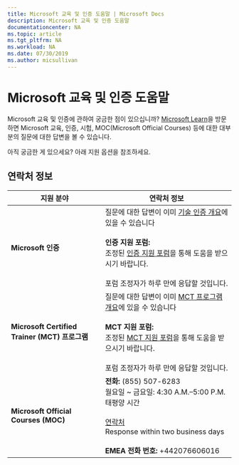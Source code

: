 ```yaml
---
title: Microsoft 교육 및 인증 도움말 | Microsoft Docs
description: Microsoft 교육 및 인증 도움말
documentationcenter: NA
ms.topic: article
ms.tgt_pltfrm: NA
ms.workload: NA
ms.date: 07/30/2019
ms.author: micsullivan
---
```

# Microsoft 교육 및 인증 도움말

Microsoft 교육 및 인증에 관하여 궁금한 점이 있으십니까? [Microsoft Learn](/learn/certifications/)을 방문하면 Microsoft 교육, 인증, 시험, MOC(Microsoft Official Courses) 등에 대한 대부분의 질문에 대한 답변을 볼 수 있습니다.

아직 궁금한 게 있으세요? 아래 지원 옵션을 참조하세요.

## 연락처 정보

| 지원 분야 | 연락처 정보 |
| ------------- | --- |
| **Microsoft 인증** | 질문에 대한 답변이 이미 [기술 인증 개요](https://www.microsoft.com/learning/certification-overview.aspx)에 있을 수 있습니다 <br/><br/> **인증 지원 포럼:** <br/>조정된 [인증 지원 포럼](https://aka.ms/MCPForum)을 통해 도움을 받으시기 바랍니다.<br/><br/>  포럼 조정자가 하루 만에 응답할 것입니다. |
| **Microsoft Certified Trainer (MCT) 프로그램** | 질문에 대한 답변이 이미 [MCT 프로그램 개요](https://www.microsoft.com/learning/mct-certification.aspx)에 있을 수 있습니다 <br/><br/> **MCT 지원 포럼:** <br/>조정된 [MCT 지원 포럼](https://aka.ms/MCTForum)을 통해 도움을 받으시기 바랍니다.<br/><br/>  포럼 조정자가 하루 만에 응답할 것입니다. |
| **Microsoft Official Courses (MOC)** | **전화:** (855) 507-6283<br/> 월요일 ~ 금요일: 4:30 A.M.–5:00 P.M. 태평양 시간<br/><br/> [연락처](https://support.microsoft.com/supportrequestform/a62bfdd8-695f-f1d0-3dbc-e42e79a78641?SL=en&SC=US) <br/> Response within two business days <br/><br/> **EMEA 전화 번호:** +442076606016 |
